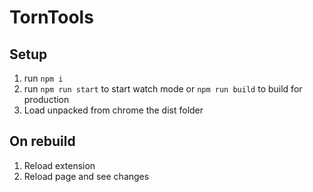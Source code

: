 # TornTools

## Setup

1. run `npm i`
2. run `npm run start` to start watch mode or `npm run build` to build for production
3. Load unpacked from chrome the dist folder

## On rebuild

1. Reload extension
2. Reload page and see changes
